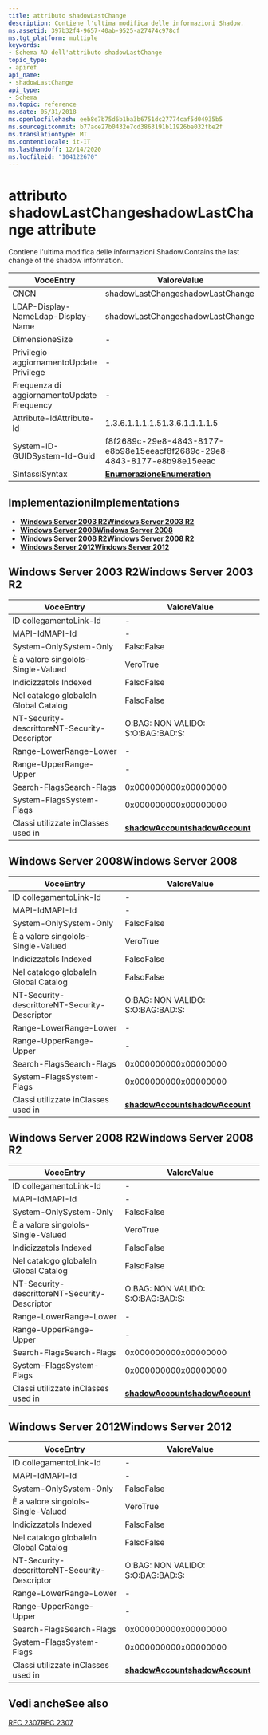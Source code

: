 ```yaml
---
title: attributo shadowLastChange
description: Contiene l'ultima modifica delle informazioni Shadow.
ms.assetid: 397b32f4-9657-40ab-9525-a27474c978cf
ms.tgt_platform: multiple
keywords:
- Schema AD dell'attributo shadowLastChange
topic_type:
- apiref
api_name:
- shadowLastChange
api_type:
- Schema
ms.topic: reference
ms.date: 05/31/2018
ms.openlocfilehash: eeb8e7b75d6b1ba3b6751dc27774caf5d04935b5
ms.sourcegitcommit: b77ace27b0432e7cd3863191b11926be032fbe2f
ms.translationtype: MT
ms.contentlocale: it-IT
ms.lasthandoff: 12/14/2020
ms.locfileid: "104122670"
---
```

# <a name="shadowlastchange-attribute"></a><span data-ttu-id="29bce-104">attributo shadowLastChange</span><span class="sxs-lookup"><span data-stu-id="29bce-104">shadowLastChange attribute</span></span>

<span data-ttu-id="29bce-105">Contiene l'ultima modifica delle informazioni Shadow.</span><span class="sxs-lookup"><span data-stu-id="29bce-105">Contains the last change of the shadow information.</span></span>



| <span data-ttu-id="29bce-106">Voce</span><span class="sxs-lookup"><span data-stu-id="29bce-106">Entry</span></span> | <span data-ttu-id="29bce-107">Valore</span><span class="sxs-lookup"><span data-stu-id="29bce-107">Value</span></span> |
|-------------------|--------------------------------------|
| <span data-ttu-id="29bce-108">CN</span><span class="sxs-lookup"><span data-stu-id="29bce-108">CN</span></span>                | <span data-ttu-id="29bce-109">shadowLastChange</span><span class="sxs-lookup"><span data-stu-id="29bce-109">shadowLastChange</span></span>                     |
| <span data-ttu-id="29bce-110">LDAP-Display-Name</span><span class="sxs-lookup"><span data-stu-id="29bce-110">Ldap-Display-Name</span></span> | <span data-ttu-id="29bce-111">shadowLastChange</span><span class="sxs-lookup"><span data-stu-id="29bce-111">shadowLastChange</span></span>                     |
| <span data-ttu-id="29bce-112">Dimensione</span><span class="sxs-lookup"><span data-stu-id="29bce-112">Size</span></span>              | \-                                   |
| <span data-ttu-id="29bce-113">Privilegio aggiornamento</span><span class="sxs-lookup"><span data-stu-id="29bce-113">Update Privilege</span></span>  | \-                                   |
| <span data-ttu-id="29bce-114">Frequenza di aggiornamento</span><span class="sxs-lookup"><span data-stu-id="29bce-114">Update Frequency</span></span>  | \-                                   |
| <span data-ttu-id="29bce-115">Attribute-Id</span><span class="sxs-lookup"><span data-stu-id="29bce-115">Attribute-Id</span></span>      | <span data-ttu-id="29bce-116">1.3.6.1.1.1.1.5</span><span class="sxs-lookup"><span data-stu-id="29bce-116">1.3.6.1.1.1.1.5</span></span>                      |
| <span data-ttu-id="29bce-117">System-ID-GUID</span><span class="sxs-lookup"><span data-stu-id="29bce-117">System-Id-Guid</span></span>    | <span data-ttu-id="29bce-118">f8f2689c-29e8-4843-8177-e8b98e15eeac</span><span class="sxs-lookup"><span data-stu-id="29bce-118">f8f2689c-29e8-4843-8177-e8b98e15eeac</span></span> |
| <span data-ttu-id="29bce-119">Sintassi</span><span class="sxs-lookup"><span data-stu-id="29bce-119">Syntax</span></span>            | [<span data-ttu-id="29bce-120">**Enumerazione**</span><span class="sxs-lookup"><span data-stu-id="29bce-120">**Enumeration**</span></span>](s-enumeration.md) |



## <a name="implementations"></a><span data-ttu-id="29bce-121">Implementazioni</span><span class="sxs-lookup"><span data-stu-id="29bce-121">Implementations</span></span>

-   [<span data-ttu-id="29bce-122">**Windows Server 2003 R2**</span><span class="sxs-lookup"><span data-stu-id="29bce-122">**Windows Server 2003 R2**</span></span>](#windows-server-2003-r2)
-   [<span data-ttu-id="29bce-123">**Windows Server 2008**</span><span class="sxs-lookup"><span data-stu-id="29bce-123">**Windows Server 2008**</span></span>](#windows-server-2008)
-   [<span data-ttu-id="29bce-124">**Windows Server 2008 R2**</span><span class="sxs-lookup"><span data-stu-id="29bce-124">**Windows Server 2008 R2**</span></span>](#windows-server-2008-r2)
-   [<span data-ttu-id="29bce-125">**Windows Server 2012**</span><span class="sxs-lookup"><span data-stu-id="29bce-125">**Windows Server 2012**</span></span>](#windows-server-2012)

## <a name="windows-server-2003-r2"></a><span data-ttu-id="29bce-126">Windows Server 2003 R2</span><span class="sxs-lookup"><span data-stu-id="29bce-126">Windows Server 2003 R2</span></span>



| <span data-ttu-id="29bce-127">Voce</span><span class="sxs-lookup"><span data-stu-id="29bce-127">Entry</span></span> | <span data-ttu-id="29bce-128">Valore</span><span class="sxs-lookup"><span data-stu-id="29bce-128">Value</span></span> |
|------------------------|-----------------------------------------------------|
| <span data-ttu-id="29bce-129">ID collegamento</span><span class="sxs-lookup"><span data-stu-id="29bce-129">Link-Id</span></span>                | \-                                                  |
| <span data-ttu-id="29bce-130">MAPI-Id</span><span class="sxs-lookup"><span data-stu-id="29bce-130">MAPI-Id</span></span>                | \-                                                  |
| <span data-ttu-id="29bce-131">System-Only</span><span class="sxs-lookup"><span data-stu-id="29bce-131">System-Only</span></span>            | <span data-ttu-id="29bce-132">Falso</span><span class="sxs-lookup"><span data-stu-id="29bce-132">False</span></span>                                               |
| <span data-ttu-id="29bce-133">È a valore singolo</span><span class="sxs-lookup"><span data-stu-id="29bce-133">Is-Single-Valued</span></span>       | <span data-ttu-id="29bce-134">Vero</span><span class="sxs-lookup"><span data-stu-id="29bce-134">True</span></span>                                                |
| <span data-ttu-id="29bce-135">Indicizzato</span><span class="sxs-lookup"><span data-stu-id="29bce-135">Is Indexed</span></span>             | <span data-ttu-id="29bce-136">Falso</span><span class="sxs-lookup"><span data-stu-id="29bce-136">False</span></span>                                               |
| <span data-ttu-id="29bce-137">Nel catalogo globale</span><span class="sxs-lookup"><span data-stu-id="29bce-137">In Global Catalog</span></span>      | <span data-ttu-id="29bce-138">Falso</span><span class="sxs-lookup"><span data-stu-id="29bce-138">False</span></span>                                               |
| <span data-ttu-id="29bce-139">NT-Security-descrittore</span><span class="sxs-lookup"><span data-stu-id="29bce-139">NT-Security-Descriptor</span></span> | <span data-ttu-id="29bce-140">O:BAG: NON VALIDO: S:</span><span class="sxs-lookup"><span data-stu-id="29bce-140">O:BAG:BAD:S:</span></span>                                        |
| <span data-ttu-id="29bce-141">Range-Lower</span><span class="sxs-lookup"><span data-stu-id="29bce-141">Range-Lower</span></span>            | \-                                                  |
| <span data-ttu-id="29bce-142">Range-Upper</span><span class="sxs-lookup"><span data-stu-id="29bce-142">Range-Upper</span></span>            | \-                                                  |
| <span data-ttu-id="29bce-143">Search-Flags</span><span class="sxs-lookup"><span data-stu-id="29bce-143">Search-Flags</span></span>           | <span data-ttu-id="29bce-144">0x00000000</span><span class="sxs-lookup"><span data-stu-id="29bce-144">0x00000000</span></span>                                          |
| <span data-ttu-id="29bce-145">System-Flags</span><span class="sxs-lookup"><span data-stu-id="29bce-145">System-Flags</span></span>           | <span data-ttu-id="29bce-146">0x00000000</span><span class="sxs-lookup"><span data-stu-id="29bce-146">0x00000000</span></span>                                          |
| <span data-ttu-id="29bce-147">Classi utilizzate in</span><span class="sxs-lookup"><span data-stu-id="29bce-147">Classes used in</span></span>        | [<span data-ttu-id="29bce-148">**shadowAccount**</span><span class="sxs-lookup"><span data-stu-id="29bce-148">**shadowAccount**</span></span>](c-shadowaccount.md)<br/> |



## <a name="windows-server-2008"></a><span data-ttu-id="29bce-149">Windows Server 2008</span><span class="sxs-lookup"><span data-stu-id="29bce-149">Windows Server 2008</span></span>



| <span data-ttu-id="29bce-150">Voce</span><span class="sxs-lookup"><span data-stu-id="29bce-150">Entry</span></span> | <span data-ttu-id="29bce-151">Valore</span><span class="sxs-lookup"><span data-stu-id="29bce-151">Value</span></span> |
|------------------------|-----------------------------------------------------|
| <span data-ttu-id="29bce-152">ID collegamento</span><span class="sxs-lookup"><span data-stu-id="29bce-152">Link-Id</span></span>                | \-                                                  |
| <span data-ttu-id="29bce-153">MAPI-Id</span><span class="sxs-lookup"><span data-stu-id="29bce-153">MAPI-Id</span></span>                | \-                                                  |
| <span data-ttu-id="29bce-154">System-Only</span><span class="sxs-lookup"><span data-stu-id="29bce-154">System-Only</span></span>            | <span data-ttu-id="29bce-155">Falso</span><span class="sxs-lookup"><span data-stu-id="29bce-155">False</span></span>                                               |
| <span data-ttu-id="29bce-156">È a valore singolo</span><span class="sxs-lookup"><span data-stu-id="29bce-156">Is-Single-Valued</span></span>       | <span data-ttu-id="29bce-157">Vero</span><span class="sxs-lookup"><span data-stu-id="29bce-157">True</span></span>                                                |
| <span data-ttu-id="29bce-158">Indicizzato</span><span class="sxs-lookup"><span data-stu-id="29bce-158">Is Indexed</span></span>             | <span data-ttu-id="29bce-159">Falso</span><span class="sxs-lookup"><span data-stu-id="29bce-159">False</span></span>                                               |
| <span data-ttu-id="29bce-160">Nel catalogo globale</span><span class="sxs-lookup"><span data-stu-id="29bce-160">In Global Catalog</span></span>      | <span data-ttu-id="29bce-161">Falso</span><span class="sxs-lookup"><span data-stu-id="29bce-161">False</span></span>                                               |
| <span data-ttu-id="29bce-162">NT-Security-descrittore</span><span class="sxs-lookup"><span data-stu-id="29bce-162">NT-Security-Descriptor</span></span> | <span data-ttu-id="29bce-163">O:BAG: NON VALIDO: S:</span><span class="sxs-lookup"><span data-stu-id="29bce-163">O:BAG:BAD:S:</span></span>                                        |
| <span data-ttu-id="29bce-164">Range-Lower</span><span class="sxs-lookup"><span data-stu-id="29bce-164">Range-Lower</span></span>            | \-                                                  |
| <span data-ttu-id="29bce-165">Range-Upper</span><span class="sxs-lookup"><span data-stu-id="29bce-165">Range-Upper</span></span>            | \-                                                  |
| <span data-ttu-id="29bce-166">Search-Flags</span><span class="sxs-lookup"><span data-stu-id="29bce-166">Search-Flags</span></span>           | <span data-ttu-id="29bce-167">0x00000000</span><span class="sxs-lookup"><span data-stu-id="29bce-167">0x00000000</span></span>                                          |
| <span data-ttu-id="29bce-168">System-Flags</span><span class="sxs-lookup"><span data-stu-id="29bce-168">System-Flags</span></span>           | <span data-ttu-id="29bce-169">0x00000000</span><span class="sxs-lookup"><span data-stu-id="29bce-169">0x00000000</span></span>                                          |
| <span data-ttu-id="29bce-170">Classi utilizzate in</span><span class="sxs-lookup"><span data-stu-id="29bce-170">Classes used in</span></span>        | [<span data-ttu-id="29bce-171">**shadowAccount**</span><span class="sxs-lookup"><span data-stu-id="29bce-171">**shadowAccount**</span></span>](c-shadowaccount.md)<br/> |



## <a name="windows-server-2008-r2"></a><span data-ttu-id="29bce-172">Windows Server 2008 R2</span><span class="sxs-lookup"><span data-stu-id="29bce-172">Windows Server 2008 R2</span></span>



| <span data-ttu-id="29bce-173">Voce</span><span class="sxs-lookup"><span data-stu-id="29bce-173">Entry</span></span> | <span data-ttu-id="29bce-174">Valore</span><span class="sxs-lookup"><span data-stu-id="29bce-174">Value</span></span> |
|------------------------|-----------------------------------------------------|
| <span data-ttu-id="29bce-175">ID collegamento</span><span class="sxs-lookup"><span data-stu-id="29bce-175">Link-Id</span></span>                | \-                                                  |
| <span data-ttu-id="29bce-176">MAPI-Id</span><span class="sxs-lookup"><span data-stu-id="29bce-176">MAPI-Id</span></span>                | \-                                                  |
| <span data-ttu-id="29bce-177">System-Only</span><span class="sxs-lookup"><span data-stu-id="29bce-177">System-Only</span></span>            | <span data-ttu-id="29bce-178">Falso</span><span class="sxs-lookup"><span data-stu-id="29bce-178">False</span></span>                                               |
| <span data-ttu-id="29bce-179">È a valore singolo</span><span class="sxs-lookup"><span data-stu-id="29bce-179">Is-Single-Valued</span></span>       | <span data-ttu-id="29bce-180">Vero</span><span class="sxs-lookup"><span data-stu-id="29bce-180">True</span></span>                                                |
| <span data-ttu-id="29bce-181">Indicizzato</span><span class="sxs-lookup"><span data-stu-id="29bce-181">Is Indexed</span></span>             | <span data-ttu-id="29bce-182">Falso</span><span class="sxs-lookup"><span data-stu-id="29bce-182">False</span></span>                                               |
| <span data-ttu-id="29bce-183">Nel catalogo globale</span><span class="sxs-lookup"><span data-stu-id="29bce-183">In Global Catalog</span></span>      | <span data-ttu-id="29bce-184">Falso</span><span class="sxs-lookup"><span data-stu-id="29bce-184">False</span></span>                                               |
| <span data-ttu-id="29bce-185">NT-Security-descrittore</span><span class="sxs-lookup"><span data-stu-id="29bce-185">NT-Security-Descriptor</span></span> | <span data-ttu-id="29bce-186">O:BAG: NON VALIDO: S:</span><span class="sxs-lookup"><span data-stu-id="29bce-186">O:BAG:BAD:S:</span></span>                                        |
| <span data-ttu-id="29bce-187">Range-Lower</span><span class="sxs-lookup"><span data-stu-id="29bce-187">Range-Lower</span></span>            | \-                                                  |
| <span data-ttu-id="29bce-188">Range-Upper</span><span class="sxs-lookup"><span data-stu-id="29bce-188">Range-Upper</span></span>            | \-                                                  |
| <span data-ttu-id="29bce-189">Search-Flags</span><span class="sxs-lookup"><span data-stu-id="29bce-189">Search-Flags</span></span>           | <span data-ttu-id="29bce-190">0x00000000</span><span class="sxs-lookup"><span data-stu-id="29bce-190">0x00000000</span></span>                                          |
| <span data-ttu-id="29bce-191">System-Flags</span><span class="sxs-lookup"><span data-stu-id="29bce-191">System-Flags</span></span>           | <span data-ttu-id="29bce-192">0x00000000</span><span class="sxs-lookup"><span data-stu-id="29bce-192">0x00000000</span></span>                                          |
| <span data-ttu-id="29bce-193">Classi utilizzate in</span><span class="sxs-lookup"><span data-stu-id="29bce-193">Classes used in</span></span>        | [<span data-ttu-id="29bce-194">**shadowAccount**</span><span class="sxs-lookup"><span data-stu-id="29bce-194">**shadowAccount**</span></span>](c-shadowaccount.md)<br/> |



## <a name="windows-server-2012"></a><span data-ttu-id="29bce-195">Windows Server 2012</span><span class="sxs-lookup"><span data-stu-id="29bce-195">Windows Server 2012</span></span>



| <span data-ttu-id="29bce-196">Voce</span><span class="sxs-lookup"><span data-stu-id="29bce-196">Entry</span></span> | <span data-ttu-id="29bce-197">Valore</span><span class="sxs-lookup"><span data-stu-id="29bce-197">Value</span></span> |
|------------------------|-----------------------------------------------------|
| <span data-ttu-id="29bce-198">ID collegamento</span><span class="sxs-lookup"><span data-stu-id="29bce-198">Link-Id</span></span>                | \-                                                  |
| <span data-ttu-id="29bce-199">MAPI-Id</span><span class="sxs-lookup"><span data-stu-id="29bce-199">MAPI-Id</span></span>                | \-                                                  |
| <span data-ttu-id="29bce-200">System-Only</span><span class="sxs-lookup"><span data-stu-id="29bce-200">System-Only</span></span>            | <span data-ttu-id="29bce-201">Falso</span><span class="sxs-lookup"><span data-stu-id="29bce-201">False</span></span>                                               |
| <span data-ttu-id="29bce-202">È a valore singolo</span><span class="sxs-lookup"><span data-stu-id="29bce-202">Is-Single-Valued</span></span>       | <span data-ttu-id="29bce-203">Vero</span><span class="sxs-lookup"><span data-stu-id="29bce-203">True</span></span>                                                |
| <span data-ttu-id="29bce-204">Indicizzato</span><span class="sxs-lookup"><span data-stu-id="29bce-204">Is Indexed</span></span>             | <span data-ttu-id="29bce-205">Falso</span><span class="sxs-lookup"><span data-stu-id="29bce-205">False</span></span>                                               |
| <span data-ttu-id="29bce-206">Nel catalogo globale</span><span class="sxs-lookup"><span data-stu-id="29bce-206">In Global Catalog</span></span>      | <span data-ttu-id="29bce-207">Falso</span><span class="sxs-lookup"><span data-stu-id="29bce-207">False</span></span>                                               |
| <span data-ttu-id="29bce-208">NT-Security-descrittore</span><span class="sxs-lookup"><span data-stu-id="29bce-208">NT-Security-Descriptor</span></span> | <span data-ttu-id="29bce-209">O:BAG: NON VALIDO: S:</span><span class="sxs-lookup"><span data-stu-id="29bce-209">O:BAG:BAD:S:</span></span>                                        |
| <span data-ttu-id="29bce-210">Range-Lower</span><span class="sxs-lookup"><span data-stu-id="29bce-210">Range-Lower</span></span>            | \-                                                  |
| <span data-ttu-id="29bce-211">Range-Upper</span><span class="sxs-lookup"><span data-stu-id="29bce-211">Range-Upper</span></span>            | \-                                                  |
| <span data-ttu-id="29bce-212">Search-Flags</span><span class="sxs-lookup"><span data-stu-id="29bce-212">Search-Flags</span></span>           | <span data-ttu-id="29bce-213">0x00000000</span><span class="sxs-lookup"><span data-stu-id="29bce-213">0x00000000</span></span>                                          |
| <span data-ttu-id="29bce-214">System-Flags</span><span class="sxs-lookup"><span data-stu-id="29bce-214">System-Flags</span></span>           | <span data-ttu-id="29bce-215">0x00000000</span><span class="sxs-lookup"><span data-stu-id="29bce-215">0x00000000</span></span>                                          |
| <span data-ttu-id="29bce-216">Classi utilizzate in</span><span class="sxs-lookup"><span data-stu-id="29bce-216">Classes used in</span></span>        | [<span data-ttu-id="29bce-217">**shadowAccount**</span><span class="sxs-lookup"><span data-stu-id="29bce-217">**shadowAccount**</span></span>](c-shadowaccount.md)<br/> |



## <a name="see-also"></a><span data-ttu-id="29bce-218">Vedi anche</span><span class="sxs-lookup"><span data-stu-id="29bce-218">See also</span></span>

<dl> <dt>

[<span data-ttu-id="29bce-219">RFC 2307</span><span class="sxs-lookup"><span data-stu-id="29bce-219">RFC 2307</span></span>](https://www.ietf.org/rfc/rfc2307.txt)
</dt> </dl>

 

 





